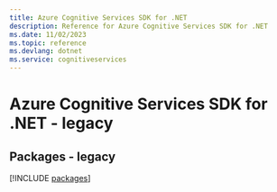 ```yaml
---
title: Azure Cognitive Services SDK for .NET
description: Reference for Azure Cognitive Services SDK for .NET
ms.date: 11/02/2023
ms.topic: reference
ms.devlang: dotnet
ms.service: cognitiveservices
---
```

# Azure Cognitive Services SDK for .NET - legacy
## Packages - legacy
[!INCLUDE [packages](cognitive-services-index.md)]